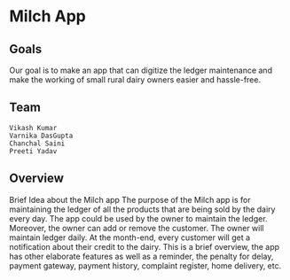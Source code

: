 # Milch App

 ## Goals
  Our goal is to make an app that can digitize the ledger maintenance and make the working of small rural dairy owners easier and hassle-free. 


## Team
    Vikash Kumar
    Varnika DasGupta
    Chanchal Saini
    Preeti Yadav

## Overview
Brief Idea about the Milch app
The purpose of the Milch app is for maintaining the ledger of all the products that are being sold by the dairy every day. The app could be used by the owner to maintain the ledger. Moreover, the owner can add or remove the customer. The owner will maintain ledger daily. At the month-end, every customer will get a notification about their credit to the dairy. This is a brief overview, the app has other elaborate features as well as a reminder, the penalty for delay, payment gateway, payment history, complaint register, home delivery, etc.




